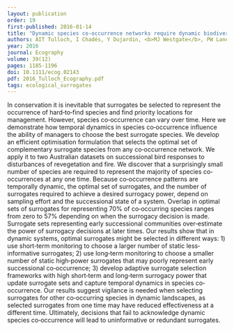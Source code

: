 ```yaml
---
layout: publication
order: 19
first-published: 2016-01-14
title: "Dynamic species co-occurrence networks require dynamic biodiversity surrogates."
authors: AIT Tulloch, I Chadés, Y Dujardin, <b>MJ Westgate</b>, PW Lane & DB Lindenmayer
year: 2016
journal: Ecography
volume: 39(12)
pages: 1185-1196
doi: 10.1111/ecog.02143
pdf: 2016_Tulloch_Ecography.pdf
tags: ecological_surrogates
---
```

In conservation it is inevitable that surrogates be selected to represent the occurrence of hard‐to‐find species and find priority locations for management. However, species co‐occurrence can vary over time. Here we demonstrate how temporal dynamics in species co‐occurrence influence the ability of managers to choose the best surrogate species. We develop an efficient optimisation formulation that selects the optimal set of complementary surrogate species from any co‐occurrence network. We apply it to two Australian datasets on successional bird responses to disturbances of revegetation and fire. We discover that a surprisingly small number of species are required to represent the majority of species co‐occurrences at any one time. Because co‐occurrence patterns are temporally dynamic, the optimal set of surrogates, and the number of surrogates required to achieve a desired surrogacy power, depend on sampling effort and the successional state of a system. Overlap in optimal sets of surrogates for representing 70% of co‐occurring species ranges from zero to 57% depending on when the surrogacy decision is made. Surrogate sets representing early successional communities over‐estimate the power of surrogacy decisions at later times. Our results show that in dynamic systems, optimal surrogates might be selected in different ways: 1) use short‐term monitoring to choose a larger number of static less‐informative surrogates; 2) use long‐term monitoring to choose a smaller number of static high‐power surrogates that may poorly represent early successional co‐occurrence; 3) develop adaptive surrogate selection frameworks with high short‐term and long‐term surrogacy power that update surrogate sets and capture temporal dynamics in species co‐occurrence. Our results suggest vigilance is needed when selecting surrogates for other co‐occurring species in dynamic landscapes, as selected surrogates from one time may have reduced effectiveness at a different time. Ultimately, decisions that fail to acknowledge dynamic species co‐occurrence will lead to uninformative or redundant surrogates.